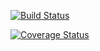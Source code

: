 [![Build Status](https://travis-ci.com/ZongrenZou/cs207test?branch=master)](https://travis-ci.com/ZongrenZou/cs207test.svg?branch=master)

[![Coverage Status](https://coveralls.io/repos/github/ZongrenZou/cs207test/badge.svg?branch=master)](https://coveralls.io/github/ZongrenZou/cs207test?branch=master)
